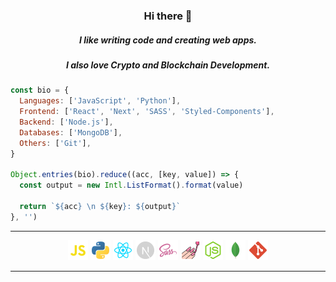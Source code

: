 <div align="center">
  <h3> Hi there 👋 </h3>
 
  ##### I like writing code and creating web apps.
  
  ##### I also love Crypto and Blockchain Development.

  
  
<div align="left" style="width: 560px">

  ```js
  const bio = {
    Languages: ['JavaScript', 'Python'],
    Frontend: ['React', 'Next', 'SASS', 'Styled-Components'],
    Backend: ['Node.js'],
    Databases: ['MongoDB'],
    Others: ['Git'],
  }

  Object.entries(bio).reduce((acc, [key, value]) => {
    const output = new Intl.ListFormat().format(value)

    return `${acc} \n ${key}: ${output}`
  }, '')
  ```
  
</div>

<hr />
  
<img src="https://raw.githubusercontent.com/vscode-icons/vscode-icons/master/icons/file_type_js.svg" width="32" height="32">
<img src="https://raw.githubusercontent.com/vscode-icons/vscode-icons/master/icons/file_type_python.svg" width="32" height="32">
<img src="https://raw.githubusercontent.com/vscode-icons/vscode-icons/master/icons/file_type_reactjs.svg" width="32" height="32">
<img src="https://raw.githubusercontent.com/vscode-icons/vscode-icons/master/icons/file_type_next.svg" width="32" height="32">
<img src="https://raw.githubusercontent.com/vscode-icons/vscode-icons/master/icons/file_type_sass.svg" width="32" height="32">
<img src="https://raw.githubusercontent.com/vscode-icons/vscode-icons/master/icons/file_type_styled.svg" width="32" height="32">
<img src="https://raw.githubusercontent.com/vscode-icons/vscode-icons/master/icons/file_type_node.svg" width="32" height="32">
<img src="https://raw.githubusercontent.com/vscode-icons/vscode-icons/master/icons/file_type_mongo.svg" width="32" height="32">
<img src="https://raw.githubusercontent.com/vscode-icons/vscode-icons/master/icons/file_type_git.svg" width="32" height="32">

  
<hr />
<!--
**sportiz91/sportiz91** is a ✨ _special_ ✨ repository because its `README.md` (this file) appears on your GitHub profile.

Here are some ideas to get you started:

- 🔭 I’m currently working on ...
- 🌱 I’m currently learning ...
- 👯 I’m looking to collaborate on ...
- 🤔 I’m looking for help with ...
- 💬 Ask me about ...
- 📫 How to reach me: ...
- 😄 Pronouns: ...
- ⚡ Fun fact: ...
-->
